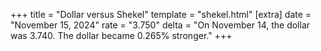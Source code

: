 +++
title = "Dollar versus Shekel"
template = "shekel.html"
[extra]
date = "November 15, 2024"
rate = "3.750"
delta = "On November 14, the dollar was 3.740. The dollar became 0.265% stronger."
+++
